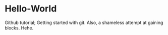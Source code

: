 # Hello-World
Github tutorial; Getting started with git. Also, a shameless attempt at gaining blocks. Hehe.

